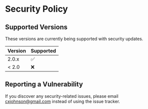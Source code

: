 # Security Policy

## Supported Versions

These versions are currently being supported with security updates.

| Version | Supported          |
| ------- | ------------------ |
| 2.0.x   | :white_check_mark: |
| < 2.0   | :x:                |

## Reporting a Vulnerability

If you discover any security-related issues, please email cxjohnson@gmail.com instead of using the issue tracker.
